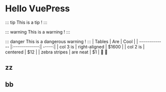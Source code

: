 
# Hello VuePress
::: tip
This is a tip !
:::

::: warning
This is a warning !
:::

::: danger
This is a dangerous warning !
:::
| Tables        | Are           | Cool  |
| ------------- |:-------------:| -----:|
| col 3 is      | right-aligned | $1600 |
| col 2 is      | centered      |   $12 |
| zebra stripes | are neat      |    $1 |
:tada: :100:

## zz

## bb
